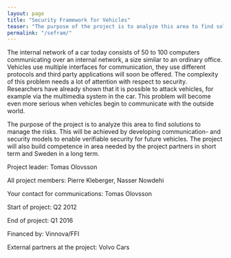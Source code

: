 ```yaml
---
layout: page
title: "Security Framework for Vehicles"
teaser: "The purpose of the project is to analyze this area to find solutions to manage the risks. This will be achieved by developing communication- and security models to enable verifiable security for future vehicles. "
permalink: "/sefram/"
---
```


The internal network of a car today consists of 50 to 100 computers communicating over an internal network, a size similar to an ordinary office. Vehicles use multiple interfaces for communication, they use different protocols and third party applications will soon be offered. The complexity of this problem needs a lot of attention with respect to security. Researchers have already shown that it is possible to attack vehicles, for example via the multimedia system in the car. This problem will become even more serious when vehicles begin to communicate with the outside world.

The purpose of the project is to analyze this area to find solutions to manage the risks. This will be achieved by developing communication- and security models to enable verifiable security for future vehicles. The project will also build competence in area needed by the project partners in short term and Sweden in a long term.

Project leader: Tomas Olovsson

All project members: Pierre Kleberger, Nasser Nowdehi

Your contact for communications: Tomas Olovsson

Start of project: Q2 2012

End of project: Q1 2016

Financed by: Vinnova/FFI

External partners at the project: Volvo Cars
